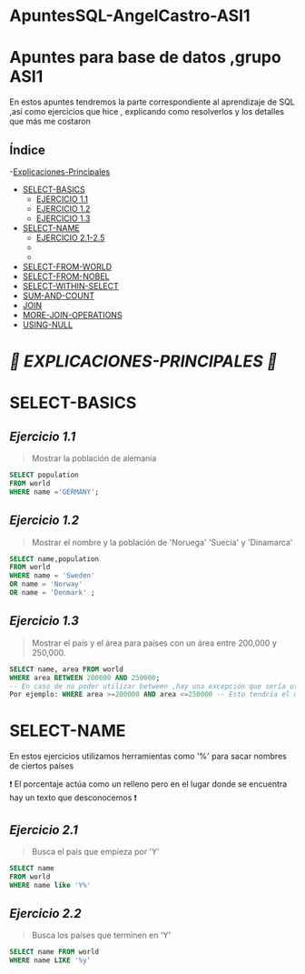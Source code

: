 # ApuntesSQL-AngelCastro-ASI1
# Apuntes para base de datos ,grupo ASI1
En estos apuntes tendremos la parte correspondiente al aprendizaje de SQL ,así como ejercicios que hice , explicando como resolverlos y los detalles que más me costaron
## Índice
-[Explicaciones-Principales](#explicaciones-principales)
- [SELECT-BASICS](#select-basics)
    + [EJERCICIO 1.1](#ejercicio-11)
    + [EJERCICIO 1.2](#ejercicio-12)
    + [EJERCICIO 1.3](#ejercicio-13)
- [SELECT-NAME](#SELECT-NAME)
    + [EJERCICIO 2.1-2.5](#ejercicio-21-25)
    +
    +
- [SELECT-FROM-WORLD](#SELECT-FROM-WORLD)
- [SELECT-FROM-NOBEL](#SELECT-FROM-NOBEL)
- [SELECT-WITHIN-SELECT](#SELECT-WITHIN-SELECT)
- [SUM-AND-COUNT](#SUM-AND-COUNT)
- [JOIN](#JOIN)
- [MORE-JOIN-OPERATIONS](#MORE-JOIN-OPERATIONS)
- [USING-NULL](#USING-NULL)

# ***:small_blue_diamond: EXPLICACIONES-PRINCIPALES :small_blue_diamond:***

# SELECT-BASICS
 
## ***Ejercicio 1.1***
> Mostrar la población de alemania
```SQL
SELECT population
FROM world
WHERE name ='GERMANY';
```
## ***Ejercicio 1.2*** 
> Mostrar el nombre y la población de 'Noruega' 'Suecia' y 'Dinamarca'
```SQL
SELECT name,population
FROM world
WHERE name = 'Sweden'
OR name = 'Norway'
OR name = 'Denmark' ;
```
 ## ***Ejercicio 1.3***
 > Mostrar el país y el área para países con un área entre 200,000 y 250,000.
```SQL
SELECT name, area FROM world
WHERE area BETWEEN 200000 AND 250000;
-- En caso de no poder utilizar between ,hay una excepción que sería utilizar el signo > o < con/sin signos de =
Por ejemplo: WHERE area >=200000 AND area <=250000 -- Esto tendría el mismo significado que la consulta anterior
```

# SELECT-NAME
En estos ejercicios utilizamos herramientas como '%' para sacar nombres de ciertos países

:heavy_exclamation_mark: El porcentaje actúa como un relleno pero en el lugar donde se encuentra hay un texto que desconocemos 
:heavy_exclamation_mark:

## ***Ejercicio 2.1*** 
> Busca el país que empieza por 'Y'
```SQL
SELECT name
FROM world
WHERE name like 'Y%'
```
## ***Ejercicio 2.2***
> Busca los países que terminen en 'Y'
```SQL
SELECT name FROM world
WHERE name LIKE '%y'
```



